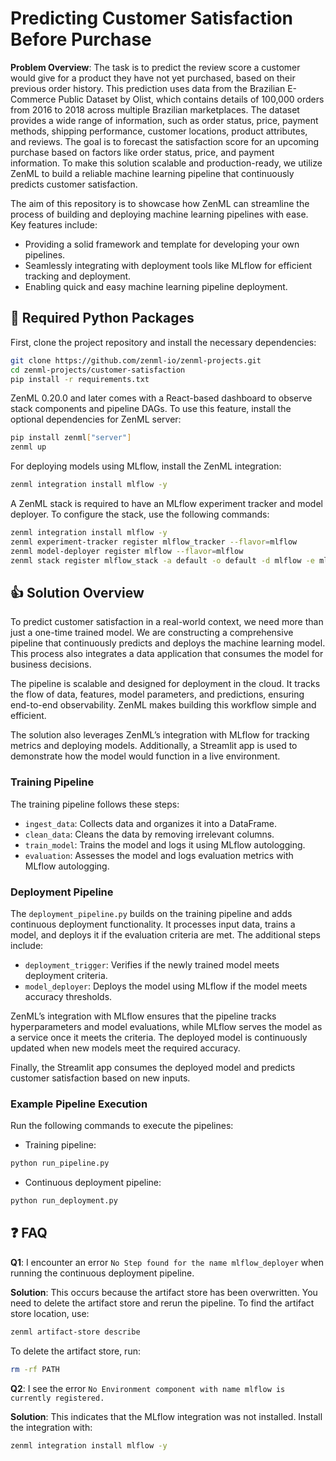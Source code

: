 # Predicting Customer Satisfaction Before Purchase

**Problem Overview**: The task is to predict the review score a customer would give for a product they have not yet purchased, based on their previous order history. This prediction uses data from the Brazilian E-Commerce Public Dataset by Olist, which contains details of 100,000 orders from 2016 to 2018 across multiple Brazilian marketplaces. The dataset provides a wide range of information, such as order status, price, payment methods, shipping performance, customer locations, product attributes, and reviews. The goal is to forecast the satisfaction score for an upcoming purchase based on factors like order status, price, and payment information. To make this solution scalable and production-ready, we utilize ZenML to build a reliable machine learning pipeline that continuously predicts customer satisfaction.

The aim of this repository is to showcase how ZenML can streamline the process of building and deploying machine learning pipelines with ease. Key features include:

- Providing a solid framework and template for developing your own pipelines.
- Seamlessly integrating with deployment tools like MLflow for efficient tracking and deployment.
- Enabling quick and easy machine learning pipeline deployment.

## :snake: Required Python Packages

First, clone the project repository and install the necessary dependencies:

```bash
git clone https://github.com/zenml-io/zenml-projects.git
cd zenml-projects/customer-satisfaction
pip install -r requirements.txt
```

ZenML 0.20.0 and later comes with a React-based dashboard to observe stack components and pipeline DAGs. To use this feature, install the optional dependencies for ZenML server:

```bash
pip install zenml["server"]
zenml up
```

For deploying models using MLflow, install the ZenML integration:

```bash
zenml integration install mlflow -y
```

A ZenML stack is required to have an MLflow experiment tracker and model deployer. To configure the stack, use the following commands:

```bash
zenml integration install mlflow -y
zenml experiment-tracker register mlflow_tracker --flavor=mlflow
zenml model-deployer register mlflow --flavor=mlflow
zenml stack register mlflow_stack -a default -o default -d mlflow -e mlflow_tracker --set
```

## :thumbsup: Solution Overview

To predict customer satisfaction in a real-world context, we need more than just a one-time trained model. We are constructing a comprehensive pipeline that continuously predicts and deploys the machine learning model. This process also integrates a data application that consumes the model for business decisions.

The pipeline is scalable and designed for deployment in the cloud. It tracks the flow of data, features, model parameters, and predictions, ensuring end-to-end observability. ZenML makes building this workflow simple and efficient.

The solution also leverages ZenML’s integration with MLflow for tracking metrics and deploying models. Additionally, a Streamlit app is used to demonstrate how the model would function in a live environment.

### Training Pipeline

The training pipeline follows these steps:

- `ingest_data`: Collects data and organizes it into a DataFrame.
- `clean_data`: Cleans the data by removing irrelevant columns.
- `train_model`: Trains the model and logs it using MLflow autologging.
- `evaluation`: Assesses the model and logs evaluation metrics with MLflow autologging.

### Deployment Pipeline

The `deployment_pipeline.py` builds on the training pipeline and adds continuous deployment functionality. It processes input data, trains a model, and deploys it if the evaluation criteria are met. The additional steps include:

- `deployment_trigger`: Verifies if the newly trained model meets deployment criteria.
- `model_deployer`: Deploys the model using MLflow if the model meets accuracy thresholds.

ZenML’s integration with MLflow ensures that the pipeline tracks hyperparameters and model evaluations, while MLflow serves the model as a service once it meets the criteria. The deployed model is continuously updated when new models meet the required accuracy.

Finally, the Streamlit app consumes the deployed model and predicts customer satisfaction based on new inputs.

### Example Pipeline Execution

Run the following commands to execute the pipelines:

- Training pipeline:

```bash
python run_pipeline.py
```

- Continuous deployment pipeline:

```bash
python run_deployment.py
```

## :question: FAQ

**Q1**: I encounter an error `No Step found for the name mlflow_deployer` when running the continuous deployment pipeline.

**Solution**: This occurs because the artifact store has been overwritten. You need to delete the artifact store and rerun the pipeline. To find the artifact store location, use:

```bash
zenml artifact-store describe
```

To delete the artifact store, run:

```bash
rm -rf PATH
```

**Q2**: I see the error `No Environment component with name mlflow is currently registered.`

**Solution**: This indicates that the MLflow integration was not installed. Install the integration with:

```bash
zenml integration install mlflow -y
```
